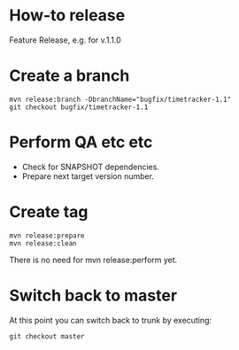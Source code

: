How-to release
=================

Feature Release, e.g. for v.1.1.0

# Create a branch

    mvn release:branch -DbranchName="bugfix/timetracker-1.1"
    git checkout bugfix/timetracker-1.1

# Perform QA etc etc

* Check for SNAPSHOT dependencies.
* Prepare next target version number.

# Create tag

    mvn release:prepare
    mvn release:clean

There is no need for mvn release:perform yet.

# Switch back to master

At this point you can switch back to trunk by executing:

    git checkout master
